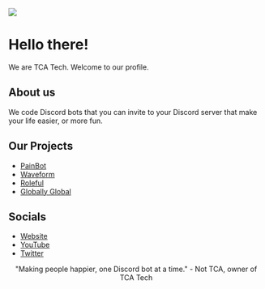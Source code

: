 ![](https://i.ibb.co/ftmVb1s/tca-tech-banner.png)
# Hello there!
We are TCA Tech. Welcome to our profile.

## About us
We code Discord bots that you can invite to your Discord server that make your life easier, or more fun.

## Our Projects
- [PainBot](https://painbot.tk)
- [Waveform](https://waveform.cf)
- [Roleful](https://rolefulbot.tk)
- [Globally Global](https://github.com/TCATech/GloballyGlobal)

## Socials
- [Website](https://tcatech.ml)
- [YouTube](https://youtube.com/channel/UClRBLstCbOwgjmqv1DreWBA)
- [Twitter](https://twiter.com/TCATechStatus)

<p align="center">"Making people happier, one Discord bot at a time." - Not TCA, owner of TCA Tech</p>
